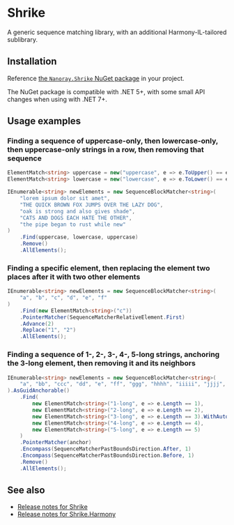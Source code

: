 # Shrike
A generic sequence matching library, with an additional Harmony-IL-tailored sublibrary.

## Installation

Reference [the `Nanoray.Shrike` NuGet package](https://www.nuget.org/packages/Shrike) in your project.

The NuGet package is compatible with .NET 5+, with some small API changes when using with .NET 7+.

## Usage examples

### Finding a sequence of uppercase-only, then lowercase-only, then uppercase-only strings in a row, then removing that sequence

```cs
ElementMatch<string> uppercase = new("uppercase", e => e.ToUpper() == e);
ElementMatch<string> lowercase = new("lowercase", e => e.ToLower() == e);

IEnumerable<string> newElements = new SequenceBlockMatcher<string>(
    "lorem ipsum dolor sit amet",
    "THE QUICK BROWN FOX JUMPS OVER THE LAZY DOG",
    "oak is strong and also gives shade",
    "CATS AND DOGS EACH HATE THE OTHER",
    "the pipe began to rust while new"
)
    .Find(uppercase, lowercase, uppercase)
    .Remove()
    .AllElements();
```

### Finding a specific element, then replacing the element two places after it with two other elements

```cs
IEnumerable<string> newElements = new SequenceBlockMatcher<string>(
    "a", "b", "c", "d", "e", "f"
)
    .Find(new ElementMatch<string>("c"))
    .PointerMatcher(SequenceMatcherRelativeElement.First)
    .Advance(2)
    .Replace("1", "2")
    .AllElements();
```

### Finding a sequence of 1-, 2-, 3-, 4-, 5-long strings, anchoring the 3-long element, then removing it and its neighbors

```cs
IEnumerable<string> newElements = new SequenceBlockMatcher<string>(
    "a", "bb", "ccc", "dd", "e", "ff", "ggg", "hhhh", "iiiii", "jjjj", "kkk", "ll", "m", "nn", "ooo", "pp", "q"
).AsGuidAnchorable()
    .Find(
        new ElementMatch<string>("1-long", e => e.Length == 1),
        new ElementMatch<string>("2-long", e => e.Length == 2),
        new ElementMatch<string>("3-long", e => e.Length == 3).WithAutoAnchor(out Guid anchor),
        new ElementMatch<string>("4-long", e => e.Length == 4),
        new ElementMatch<string>("5-long", e => e.Length == 5)
    )
    .PointerMatcher(anchor)
    .Encompass(SequenceMatcherPastBoundsDirection.After, 1)
    .Encompass(SequenceMatcherPastBoundsDirection.Before, 1)
    .Remove()
    .AllElements();
```

## See also
* [Release notes for Shrike](release-notes.md)
* [Release notes for Shrike.Harmony](release-notes-harmony.md)
